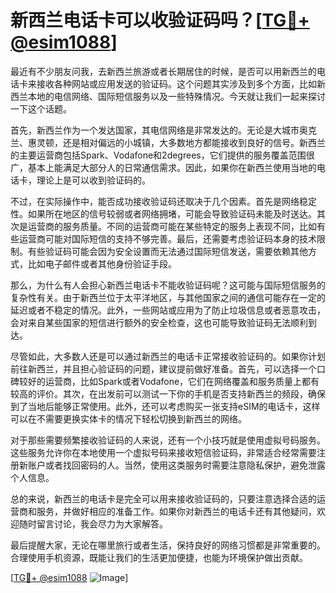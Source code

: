 # 新西兰电话卡可以收验证码吗？[[TG💪+ @esim1088](https://t.me/s/esim1088)]

最近有不少朋友问我，去新西兰旅游或者长期居住的时候，是否可以用新西兰的电话卡来接收各种网站或应用发送的验证码。这个问题其实涉及到多个方面，比如新西兰本地的电信网络、国际短信服务以及一些特殊情况。今天就让我们一起来探讨一下这个话题。

首先，新西兰作为一个发达国家，其电信网络是非常发达的。无论是大城市奥克兰、惠灵顿，还是相对偏远的小城镇，大多数地方都能接收到良好的信号。新西兰的主要运营商包括Spark、Vodafone和2degrees，它们提供的服务覆盖范围很广，基本上能满足大部分人的日常通信需求。因此，如果你在新西兰使用当地的电话卡，理论上是可以收到验证码的。

不过，在实际操作中，能否成功接收验证码还取决于几个因素。首先是网络稳定性。如果所在地区的信号较弱或者网络拥堵，可能会导致验证码未能及时送达。其次是运营商的服务质量。不同的运营商可能在某些特定的服务上表现不同，比如有些运营商可能对国际短信的支持不够完善。最后，还需要考虑验证码本身的技术限制。有些验证码可能会因为安全设置而无法通过国际短信发送，需要依赖其他方式，比如电子邮件或者其他身份验证手段。

那么，为什么有人会担心新西兰电话卡不能收验证码呢？这可能与国际短信服务的复杂性有关。由于新西兰位于太平洋地区，与其他国家之间的通信可能存在一定的延迟或者不稳定的情况。此外，一些网站或应用为了防止垃圾信息或者恶意攻击，会对来自某些国家的短信进行额外的安全检查，这也可能导致验证码无法顺利到达。

尽管如此，大多数人还是可以通过新西兰的电话卡正常接收验证码的。如果你计划前往新西兰，并且担心验证码的问题，建议提前做好准备。首先，可以选择一个口碑较好的运营商，比如Spark或者Vodafone，它们在网络覆盖和服务质量上都有较高的评价。其次，在出发前可以测试一下你的手机是否支持新西兰的频段，确保到了当地后能够正常使用。此外，还可以考虑购买一张支持eSIM的电话卡，这样可以在不需要更换实体卡的情况下轻松切换到新西兰的网络。

对于那些需要频繁接收验证码的人来说，还有一个小技巧就是使用虚拟号码服务。这些服务允许你在本地使用一个虚拟号码来接收短信验证码，非常适合经常需要注册新账户或者找回密码的人。当然，使用这类服务时需要注意隐私保护，避免泄露个人信息。

总的来说，新西兰的电话卡是完全可以用来接收验证码的，只要注意选择合适的运营商和服务，并做好相应的准备工作。如果你对新西兰的电话卡还有其他疑问，欢迎随时留言讨论，我会尽力为大家解答。

最后提醒大家，无论在哪里旅行或者生活，保持良好的网络习惯都是非常重要的。合理使用手机资源，既能让我们的生活更加便捷，也能为环境保护做出贡献。

[[TG💪+ @esim1088](https://t.me/s/esim1088) ![Image](https://i.postimg.cc/4NQfJmqS/Snipaste-2025-05-13-00-14-12.png)]